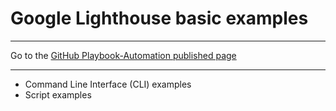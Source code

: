 # Google Lighthouse basic examples

<hr>

Go to the [GitHub Playbook-Automation published page](https://akingkci.github.io/Dev-Automation/)

<hr>

  * Command Line Interface (CLI) examples
  * Script examples
